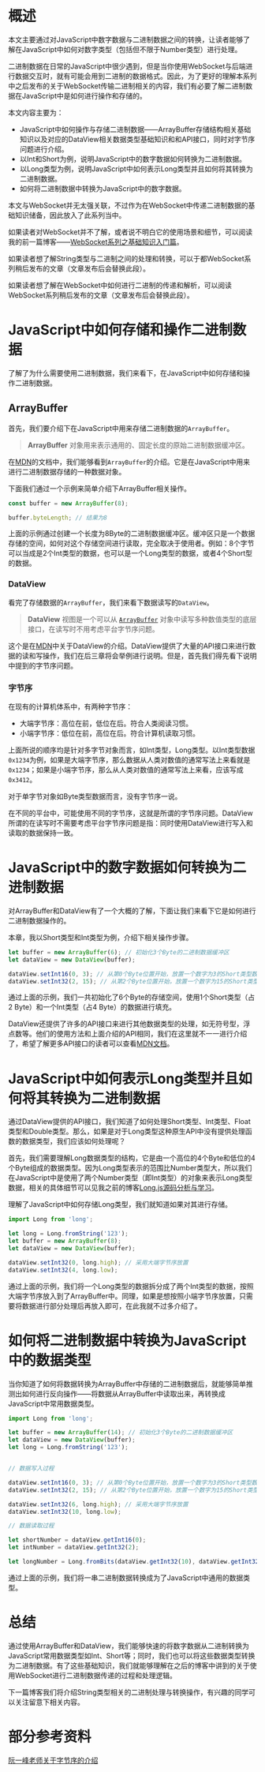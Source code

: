 # 概述

本文主要通过对JavaScript中数字数据与二进制数据之间的转换，让读者能够了解在JavaScript中如何对数字类型（包括但不限于Number类型）进行处理。

二进制数据在日常的JavaScript中很少遇到，但是当你使用WebSocket与后端进行数据交互时，就有可能会用到二进制的数据格式。因此，为了更好的理解本系列中之后发布的关于WebSocket传输二进制相关的内容，我们有必要了解二进制数据在JavaScript中是如何进行操作和存储的。

本文内容主要为：

- JavaScript中如何操作与存储二进制数据——ArrayBuffer存储结构相关基础知识以及对应的DataView相关数据类型基础知识和和API接口，同时对字节序问题进行介绍。
- 以Int和Short为例，说明JavaScript中的数字数据如何转换为二进制数据。
- 以Long类型为例，说明JavaScript中如何表示Long类型并且如何将其转换为二进制数据。
- 如何将二进制数据中转换为JavaScript中的数字数据。

本文与WebSocket并无太强关联，不过作为在WebSocket中传递二进制数据的基础知识储备，因此放入了此系列当中。

如果读者对WebSocket并不了解，或者说不明白它的使用场景和细节，可以阅读我的前一篇博客——[WebSocket系列之基础知识入门篇](https://juejin.im/post/5ab91ac96fb9a028db58b1d5)。

如果读者想了解String类型与二进制之间的处理和转换，可以于都WebSocket系列稍后发布的文章（文章发布后会替换此段）。

如果读者想了解在WebSocket中如何进行二进制的传递和解析，可以阅读WebSocket系列稍后发布的文章（文章发布后会替换此段）。

# JavaScript中如何存储和操作二进制数据

了解了为什么需要使用二进制数据，我们来看下，在JavaScript中如何存储和操作二进制数据。

## ArrayBuffer

首先，我们要介绍下在JavaScript中用来存储二进制数据的`ArrayBuffer`。

> **ArrayBuffer** 对象用来表示通用的、固定长度的原始二进制数据缓冲区。

在[MDN](https://developer.mozilla.org/zh-CN/docs/Web/JavaScript/Reference/Global_Objects/ArrayBuffer)的文档中，我们能够看到`ArrayBuffer`的介绍。它是在JavaScript中用来进行二进制数据存储的一种数据对象。

下面我们通过一个示例来简单介绍下ArrayBuffer相关操作。

```javascript
const buffer = new ArrayBuffer(8);

buffer.byteLength; // 结果为8
```

上面的示例通过创建一个长度为8Byte的二进制数据缓冲区。缓冲区只是一个数据存储的空间，如何对这个存储空间进行读取，完全取决于使用者。例如：8个字节可以当成是2个Int类型的数据，也可以是一个Long类型的数据，或者4个Short型的数据。

### DataView

看完了存储数据的`ArrayBuffer`，我们来看下数据读写的`DataView`。

> **DataView** 视图是一个可以从 [`ArrayBuffer`](https://developer.mozilla.org/zh-CN/docs/Web/JavaScript/Reference/Global_Objects/ArrayBuffer) 对象中读写多种数值类型的底层接口，在读写时不用考虑平台字节序问题。

这个是在[MDN](https://developer.mozilla.org/zh-CN/docs/Web/JavaScript/Reference/Global_Objects/DataView)中关于DataView的介绍。DataView提供了大量的API接口来进行数据的读和写操作，我们在后三章将会举例进行说明。但是，首先我们得先看下说明中提到的字节序问题。

### 字节序

在现有的计算机体系中，有两种字节序：

- 大端字节序：高位在前，低位在后。符合人类阅读习惯。
- 小端字节序：低位在前，高位在后。符合计算机读取习惯。

上面所说的顺序均是针对多字节对象而言，如Int类型，Long类型。以Int类型数据`0x1234`为例，如果是大端字节序，那么数据从人类对数值的通常写法上来看就是`0x1234`；如果是小端字节序，那么从人类对数值的通常写法上来看，应该写成`0x3412`。

对于单字节对象如Byte类型数据而言，没有字节序一说。

在不同的平台中，可能使用不同的字节序，这就是所谓的字节序问题。DataView所谓的在读写时不需要考虑平台字节序问题是指：同时使用DataView进行写入和读取的数据保持一致。

# JavaScript中的数字数据如何转换为二进制数据

对ArrayBuffer和DataView有了一个大概的了解，下面让我们来看下它是如何进行二进制数据操作的。

本章，我以Short类型和Int类型为例，介绍下相关操作步骤。

```javascript
let buffer = new ArrayBuffer(6); // 初始化3个Byte的二进制数据缓冲区
let dataView = new DataView(buffer);

dataView.setInt16(0, 3); // 从第0个Byte位置开始，放置一个数字为3的Short类型数据(占2 Byte)
dataView.setInt32(2, 15); // 从第2个Byte位置开始，放置一个数字为15的Short类型数据(占4 Byte)
```

通过上面的示例，我们一共初始化了6个Byte的存储空间，使用1个Short类型（占2 Byte）和一个Int类型（占4 Byte）的数据进行填充。

DataView还提供了许多的API接口来进行其他数据类型的处理，如无符号型，浮点数等。他们的使用方法和上面介绍的API相同，我们在这里就不一一进行介绍了，希望了解更多API接口的读者可以查看[MDN文档](https://developer.mozilla.org/zh-CN/docs/Web/JavaScript/Reference/Global_Objects/DataView)。

# JavaScript中如何表示Long类型并且如何将其转换为二进制数据

通过DataView提供的API接口，我们知道了如何处理Short类型、Int类型、Float类型和Double类型。那么，如果是对于Long类型这种原生API中没有提供处理函数的数据类型，我们应该如何处理呢？

首先，我们需要理解Long数据类型的结构，它是由一个高位的4个Byte和低位的4个Byte组成的数据类型。因为Long类型表示的范围比Number类型大，所以我们在JavaScript中是使用了两个Number类型（即Int类型）的对象来表示Long类型数据，相关的具体细节可以见我之前的博客[Long.js源码分析与学习](https://juejin.im/post/5a88e148f265da4e761fd400)。

理解了JavaScript中如何存储Long类型，我们就知道如果对其进行存储。

```javascript
import Long from 'long';

let long = Long.fromString('123');
let buffer = new ArrayBuffer(8);
let dataView = new DataView(buffer);

dataView.setInt32(0, long.high); // 采用大端字节序放置
dataView.setInt32(4, long.low);
```

通过上面的示例，我们将一个Long类型的数据拆分成了两个Int类型的数据，按照大端字节序放入到了ArrayBuffer中。同理，如果是想按照小端字节序放置，只需要将数据进行部分处理后再放入即可，在此我就不过多介绍了。

# 如何将二进制数据中转换为JavaScript中的数据类型

当你知道了如何将数据转换为ArrayBuffer中存储的二进制数据后，就能够简单推测出如何进行反向操作——将数据从ArrayBuffer中读取出来，再转换成JavaScript中常用数据类型。

```javascript
import Long from 'long';

let buffer = new ArrayBuffer(14); // 初始化3个Byte的二进制数据缓冲区
let dataView = new DataView(buffer);
let long = Long.fromString('123');


// 数据写入过程

dataView.setInt16(0, 3); // 从第0个Byte位置开始，放置一个数字为3的Short类型数据(占2 Byte)
dataView.setInt32(2, 15); // 从第2个Byte位置开始，放置一个数字为15的Short类型数据(占4 Byte)

dataView.setInt32(6, long.high); // 采用大端字节序放置
dataView.setInt32(10, long.low);

// 数据读取过程

let shortNumber = dataView.getInt16(0);
let intNumber = dataView.getInt32(2);

let longNumber = Long.fromBits(dataView.getInt32(10), dataView.getInt32(6)); // 根据大端字节序读取，该构造函数入参依次为：低16位，高16位
```

通过上面的示例，我们将一串二进制数据转换成为了JavaScript中通用的数据类型。

# 总结

通过使用ArrayBuffer和DataView，我们能够快速的将数字数据从二进制转换为JavaScript常用数据类型如Int、Short等；同时，我们也可以将这些数据类型转换为二进制数据。有了这些基础知识，我们就能够理解在之后的博客中讲到的关于使用WebSocket进行二进制数据传递的过程和处理逻辑。

下一篇博客我们将介绍String类型相关的二进制处理与转换操作，有兴趣的同学可以关注留意下相关内容。

# 部分参考资料

[阮一峰老师关于字节序的介绍](http://www.ruanyifeng.com/blog/2016/11/byte-order.html)
